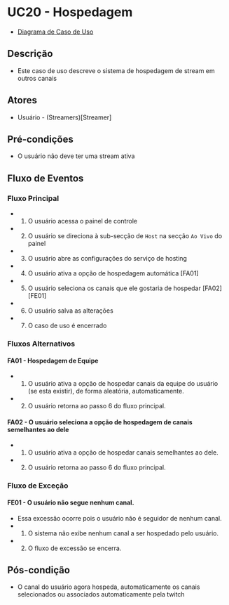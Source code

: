 # UC20 - Hospedagem

* [Diagrama de Caso de Uso](Diagrama-Hospedagem)

## Descrição
* Este caso de uso descreve o sistema de hospedagem de stream em outros canais
 
## Atores
* Usuário - (Streamers)[Streamer]

## Pré-condições
* O usuário não deve ter uma stream ativa

## Fluxo de Eventos
### Fluxo Principal
* 1. O usuário acessa o painel de controle
* 2. O usuário se direciona à sub-secção de ```Host``` na secção ```Ao Vivo``` do painel
* 3. O usuário abre as configurações do serviço de hosting
* 4. O usuário ativa a opção de hospedagem automática [FA01]
* 5. O usuário seleciona os canais que ele gostaria de hospedar [FA02][FE01]
* 6. O usuário salva as alterações
* 7. O caso de uso é encerrado

### Fluxos Alternativos

#### FA01 - Hospedagem de Equipe
* 1. O usuário ativa a opção de hospedar canais da equipe do usuário (se esta existir), de forma aleatória, automaticamente.
* 2. O usuário retorna ao passo 6 do fluxo principal.

#### FA02 - O usuário seleciona a opção de hospedagem de canais semelhantes ao dele
* 1. O usuário ativa a opção de hospedar canais semelhantes ao dele.
* 2. O usuário retorna ao passo 6 do fluxo principal.

### Fluxo de Exceção
#### FE01 - O usuário não segue nenhum canal.
* Essa excessão ocorre pois o usuário não é seguidor de nenhum canal.
* 1. O sistema não exibe nenhum canal a ser hospedado pelo usuário.
* 2. O fluxo de excessão se encerra.
## Pós-condição
* O canal do usuário agora hospeda, automaticamente os canais selecionados ou associados automaticamente pela twitch